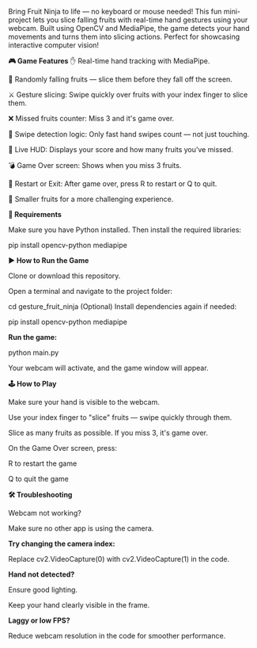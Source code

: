 Bring Fruit Ninja to life — no keyboard or mouse needed! This fun mini-project lets you slice falling fruits with real-time hand gestures using your webcam. Built using OpenCV and MediaPipe, the game detects your hand movements and turns them into slicing actions. Perfect for showcasing interactive computer vision!

**🎮 Game Features**
✋ Real-time hand tracking with MediaPipe.

🍓 Randomly falling fruits — slice them before they fall off the screen.

⚔ Gesture slicing: Swipe quickly over fruits with your index finger to slice them.

❌ Missed fruits counter: Miss 3 and it's game over.

🧠 Swipe detection logic: Only fast hand swipes count — not just touching.

💬 Live HUD: Displays your score and how many fruits you’ve missed.

💣 Game Over screen: Shows when you miss 3 fruits.

🔁 Restart or Exit: After game over, press R to restart or Q to quit.

🍒 Smaller fruits for a more challenging experience.

**🧰 Requirements**

Make sure you have Python installed. Then install the required libraries:

pip install opencv-python mediapipe

**▶ How to Run the Game**

Clone or download this repository.

Open a terminal and navigate to the project folder:

cd gesture_fruit_ninja
(Optional) Install dependencies again if needed:

pip install opencv-python mediapipe

**Run the game:**

python main.py

Your webcam will activate, and the game window will appear.

**🕹 How to Play**

Make sure your hand is visible to the webcam.

Use your index finger to "slice" fruits — swipe quickly through them.

Slice as many fruits as possible. If you miss 3, it's game over.

On the Game Over screen, press:

R to restart the game

Q to quit the game

**🛠 Troubleshooting**

Webcam not working?

Make sure no other app is using the camera.

**Try changing the camera index:**

Replace cv2.VideoCapture(0) with cv2.VideoCapture(1) in the code.

**Hand not detected?**

Ensure good lighting.

Keep your hand clearly visible in the frame.

**Laggy or low FPS?**

Reduce webcam resolution in the code for smoother performance.
